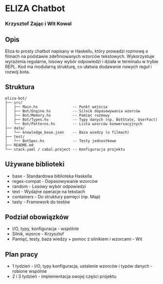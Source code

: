# ELIZA Chatbot
### Krzysztof Zając i Wit Kowal

## Opis
Eliza to prosty chatbot napisany w Haskellu, który prowadzi rozmowę o filmach na podstawie zdefiniowanych wzorców tekstowych. Wykorzystuje wyrażenia regularne, losowy wybór odpowiedzi i działa w terminalu w trybie REPL. Kod ma modularną strukturę, co ułatwia dodawanie nowych reguł i rozwój bota. 

## Struktura
```
eliza-bot/
├── src/
│   ├── Main.hs                -- Punkt wejścia
│   ├── Bot/Engine.hs          -- Silnik dopasowywania wzorców
│   ├── Bot/Memory.hs          -- Pamięć rozmowy
│   ├── Bot/Types.hs           -- Typy danych (np. BotState, UserFact)
│   └── Bot/Patterns.hs        -- Lista wzorców konwersacyjnych
├── data/
│   └── knowledge_base.json    -- Baza wiedzy (o filmach)
├── test/
│   └── BotSpec.hs             -- Testy jednostkowe
├── README.md
└── stack.yaml / cabal.project -- Konfiguracja projektu
```

## Używane biblioteki
- base - Standardowa biblioteka Haskella
- regex-compat - Dopasowywanie wzorców
- random - Losowy wybór odpowiedzi
- text - Wydajne operacje na tekstach
- containers - Do struktury pamięci (np. Map)
- tasty - Framework do testów

## Podział obowiązków
- I/O, typy, konfiguracja - wspólnie
- Silnik, wzorce - Krzysztof
- Pamięć, testy, baza wiedzy + pomoc z silnikiem i wzorcami - Wit

## Plan pracy
- 1 tydzień - I/O, typy konfiguracja, ustalenie wzorców i typów danych - robione wspólnie 
- 2 i 3 tydzień - implementacja swojej części projektu
